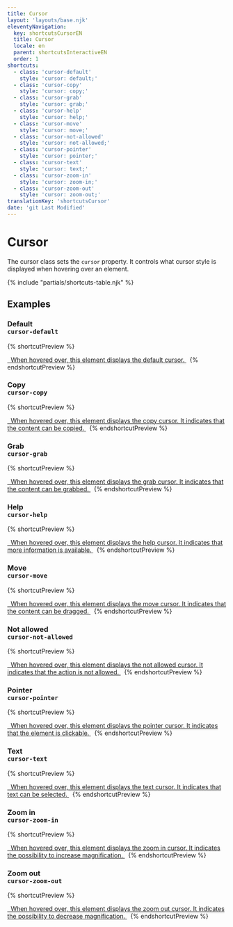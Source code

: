 ```yaml
---
title: Cursor
layout: 'layouts/base.njk'
eleventyNavigation:
  key: shortcutsCursorEN
  title: Cursor
  locale: en
  parent: shortcutsInteractiveEN
  order: 1
shortcuts:
  - class: 'cursor-default'
    style: 'cursor: default;'
  - class: 'cursor-copy'
    style: 'cursor: copy;'
  - class: 'cursor-grab'
    style: 'cursor: grab;'
  - class: 'cursor-help'
    style: 'cursor: help;'
  - class: 'cursor-move'
    style: 'cursor: move;'
  - class: 'cursor-not-allowed'
    style: 'cursor: not-allowed;'
  - class: 'cursor-pointer'
    style: 'cursor: pointer;'
  - class: 'cursor-text'
    style: 'cursor: text;'
  - class: 'cursor-zoom-in'
    style: 'cursor: zoom-in;'
  - class: 'cursor-zoom-out'
    style: 'cursor: zoom-out;'
translationKey: 'shortcutsCursor'
date: 'git Last Modified'
---
```


# Cursor

The cursor class sets the `cursor` property. It controls what cursor style is displayed when hovering over an element.

{% include "partials/shortcuts-table.njk" %}

## Examples

### Default<br/>`cursor-default`

{% shortcutPreview %}

<a href="#" class="cursor-default">
  When hovered over, this element displays the default cursor.
</a> 
{% endshortcutPreview %}

### Copy<br/>`cursor-copy`

{% shortcutPreview %}

<a href="#" class="cursor-copy">
  When hovered over, this element displays the copy cursor. It indicates that the content can be copied.
</a> 
{% endshortcutPreview %}

### Grab<br/>`cursor-grab`

{% shortcutPreview %}

<a href="#" class="cursor-grab">
  When hovered over, this element displays the grab cursor. It indicates that the content can be grabbed.
</a> 
{% endshortcutPreview %}

### Help<br/>`cursor-help`

{% shortcutPreview %}

<a href="#" class="cursor-help">
  When hovered over, this element displays the help cursor. It indicates that more information is available.
</a> 
{% endshortcutPreview %}

### Move<br/>`cursor-move`

{% shortcutPreview %}

<a href="#" class="cursor-move">
  When hovered over, this element displays the move cursor. It indicates that the content can be dragged.
</a> 
{% endshortcutPreview %}

### Not allowed<br/>`cursor-not-allowed`

{% shortcutPreview %}

<a href="#" class="cursor-not-allowed">
  When hovered over, this element displays the not allowed cursor. It indicates that the action is not allowed.
</a> 
{% endshortcutPreview %}

### Pointer<br/>`cursor-pointer`

{% shortcutPreview %}

<a href="#" class="cursor-pointer">
  When hovered over, this element displays the pointer cursor. It indicates that the element is clickable.
</a> 
{% endshortcutPreview %}

### Text<br/>`cursor-text`

{% shortcutPreview %}

<a href="#" class="cursor-text">
  When hovered over, this element displays the text cursor. It indicates that text can be selected.
</a> 
{% endshortcutPreview %}

### Zoom in<br/>`cursor-zoom-in`

{% shortcutPreview %}

<a href="#" class="cursor-zoom-in">
  When hovered over, this element displays the zoom in cursor. It indicates the possibility to increase magnification.
</a> 
{% endshortcutPreview %}

### Zoom out<br/>`cursor-zoom-out`

{% shortcutPreview %}

<a href="#" class="cursor-zoom-out">
  When hovered over, this element displays the zoom out cursor. It indicates the possibility to decrease magnification.
</a> 
{% endshortcutPreview %}
